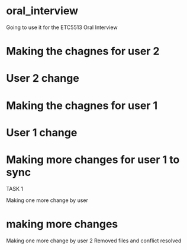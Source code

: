 # oral_interview
Going to use it for the ETC5513 Oral Interview

# Making the chagnes for user 2
# User 2 change 

# Making the chagnes for user 1 
# User 1 change 
# Making more changes for user 1 to sync

TASK 1

Making one more change by user 
# making more changes 

Making one more change by user 2 
Removed files and conflict resolved 

